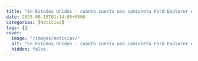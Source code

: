 ```yaml
---
title: "En Estados Unidos - cuánto cuesta una camioneta Ford Explorer en agosto de 2025"
date: 2025-08-15T01:14:05+0000
categories: [Noticias]
tags: []
cover:
  image: "/images/noticias/"
  alt: "En Estados Unidos - cuánto cuesta una camioneta Ford Explorer en agosto de 2025"
  hidden: false
---
```



